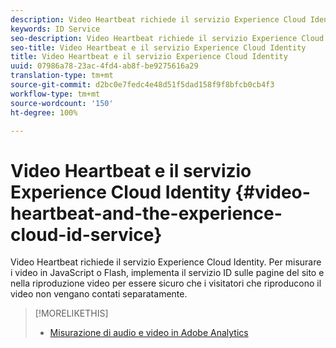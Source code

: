 ```yaml
---
description: Video Heartbeat richiede il servizio Experience Cloud Identity. Per misurare i video in JavaScript o Flash, implementa il servizio ID sulle pagine del sito e nella riproduzione video per essere sicuro che i visitatori che riproducono il video non vengano contati separatamente.
keywords: ID Service
seo-description: Video Heartbeat richiede il servizio Experience Cloud Identity. Per misurare i video in JavaScript o Flash, implementa il servizio ID sulle pagine del sito e nella riproduzione video per essere sicuro che i visitatori che riproducono il video non vengano contati separatamente.
seo-title: Video Heartbeat e il servizio Experience Cloud Identity
title: Video Heartbeat e il servizio Experience Cloud Identity
uuid: 07986a78-23ac-4fd4-ab8f-be9275616a29
translation-type: tm+mt
source-git-commit: d2bc0e7fedc4e48d51f5dad158f9f8bfcb0cb4f3
workflow-type: tm+mt
source-wordcount: '150'
ht-degree: 100%

---
```



# Video Heartbeat e il servizio Experience Cloud Identity {#video-heartbeat-and-the-experience-cloud-id-service}

Video Heartbeat richiede il servizio Experience Cloud Identity. Per misurare i video in JavaScript o Flash, implementa il servizio ID sulle pagine del sito e nella riproduzione video per essere sicuro che i visitatori che riproducono il video non vengano contati separatamente.

>[!MORELIKETHIS]
>
>* [Misurazione di audio e video in Adobe Analytics](https://docs.adobe.com/content/help/it-IT/media-analytics/using/media-overview.html)

